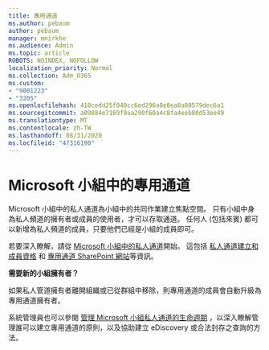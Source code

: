 ```yaml
---
title: 專用通道
ms.author: pebaum
author: pebaum
manager: mnirkhe
ms.audience: Admin
ms.topic: article
ROBOTS: NOINDEX, NOFOLLOW
localization_priority: Normal
ms.collection: Adm_O365
ms.custom:
- "9001223"
- "3205"
ms.openlocfilehash: 418cedd25f040cc6ed296a0e8ea8a80579dec6a1
ms.sourcegitcommit: a09884e7169f9aa290f60a4c8fa4eeb80d53ee49
ms.translationtype: MT
ms.contentlocale: zh-TW
ms.lasthandoff: 08/31/2020
ms.locfileid: "47316190"
---
```

# <a name="private-channels-in-microsoft-teams"></a>Microsoft 小組中的專用通道

Microsoft 小組中的私人通道為小組中的共同作業建立焦點空間。 只有小組中身為私人頻道的擁有者或成員的使用者，才可以存取通道。 任何人 (包括來賓) 都可以新增為私人頻道的成員，只要他們已經是小組的成員即可。

若要深入瞭解，請從 [Microsoft 小組中的私人通道](https://docs.microsoft.com/MicrosoftTeams/private-channels)開始。 這包括 [私人通道建立和成員資格](https://docs.microsoft.com/MicrosoftTeams/private-channels#private-channel-creation-and-membership) 和 [專用通道 SharePoint 網站](https://docs.microsoft.com/MicrosoftTeams/private-channels#private-channel-sharepoint-sites)等資訊。

**需要新的小組擁有者？**

如果私人管道擁有者離開組織或已從群組中移除，則專用通道的成員會自動升級為專用通道擁有者。

系統管理員也可以參閱 [管理 Microsoft 小組私人通道的生命週期](https://docs.microsoft.com/MicrosoftTeams/private-channels-life-cycle-management) ，以深入瞭解管理誰可以建立專用通道的原則，以及協助建立 eDiscovery 或合法封存之查詢的方法。
